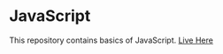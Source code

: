 # JavaScript
This repository contains basics of JavaScript. 
<a href="https://meet2960.github.io/JavaScript/Alarm" target="_blank" rel="noopener noreferrer">Live Here</a>
